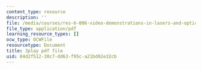 ```yaml
---
content_type: resource
description: ''
file: /media/courses/res-6-006-video-demonstrations-in-lasers-and-optics-spring-2008/84d2f51230c7dd63f95ca21bd02e32cb_KtOhRHLE7Q0.pdf
file_type: application/pdf
learning_resource_types: []
ocw_type: OCWFile
resourcetype: Document
title: 3play pdf file
uid: 84d2f512-30c7-dd63-f95c-a21bd02e32cb
---
```

